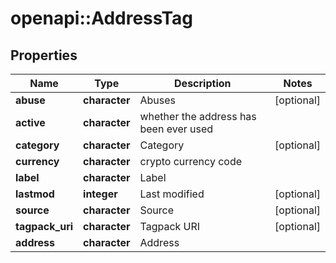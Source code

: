 # openapi::AddressTag


## Properties
Name | Type | Description | Notes
------------ | ------------- | ------------- | -------------
**abuse** | **character** | Abuses | [optional] 
**active** | **character** | whether the address has been ever used | 
**category** | **character** | Category | [optional] 
**currency** | **character** | crypto currency code | 
**label** | **character** | Label | 
**lastmod** | **integer** | Last modified | [optional] 
**source** | **character** | Source | [optional] 
**tagpack_uri** | **character** | Tagpack URI | [optional] 
**address** | **character** | Address | 


